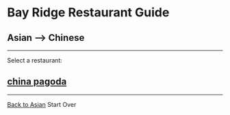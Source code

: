# Bay Ridge Restaurant Guide
## Asian --> Chinese
---
Select a restaurant:
## [china pagoda](https://whereyoueat.com/China-Pagoda-358.html)
---
[Back to Asian](asian.md)
Start Over